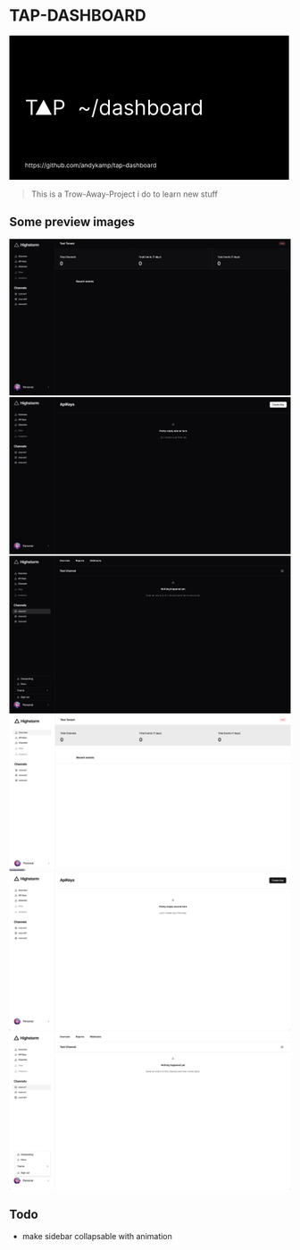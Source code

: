 # TAP-DASHBOARD

![Tap](./tap.png)

> This is a Trow-Away-Project i do to learn new stuff

## Some preview images

![Preview1](./preview.png)
![Preview2](./preview2.png)
![Preview3](./preview3.png)
![Preview4](./preview4.png)
![Preview5](./preview5.png)
![Preview6](./preview6.png)


## Todo
- make sidebar collapsable with animation
